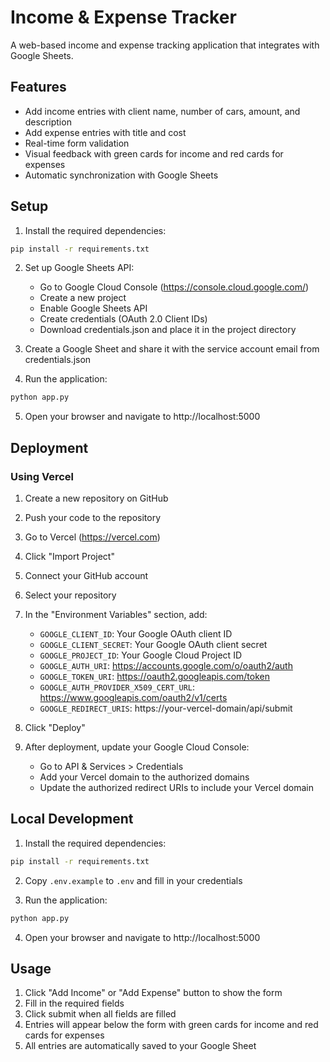 # Income & Expense Tracker

A web-based income and expense tracking application that integrates with Google Sheets.

## Features

- Add income entries with client name, number of cars, amount, and description
- Add expense entries with title and cost
- Real-time form validation
- Visual feedback with green cards for income and red cards for expenses
- Automatic synchronization with Google Sheets

## Setup

1. Install the required dependencies:
```bash
pip install -r requirements.txt
```

2. Set up Google Sheets API:
   - Go to Google Cloud Console (https://console.cloud.google.com/)
   - Create a new project
   - Enable Google Sheets API
   - Create credentials (OAuth 2.0 Client IDs)
   - Download credentials.json and place it in the project directory

3. Create a Google Sheet and share it with the service account email from credentials.json

4. Run the application:
```bash
python app.py
```

5. Open your browser and navigate to http://localhost:5000

## Deployment

### Using Vercel

1. Create a new repository on GitHub
2. Push your code to the repository
3. Go to Vercel (https://vercel.com)
4. Click "Import Project"
5. Connect your GitHub account
6. Select your repository
7. In the "Environment Variables" section, add:
   - `GOOGLE_CLIENT_ID`: Your Google OAuth client ID
   - `GOOGLE_CLIENT_SECRET`: Your Google OAuth client secret
   - `GOOGLE_PROJECT_ID`: Your Google Cloud Project ID
   - `GOOGLE_AUTH_URI`: https://accounts.google.com/o/oauth2/auth
   - `GOOGLE_TOKEN_URI`: https://oauth2.googleapis.com/token
   - `GOOGLE_AUTH_PROVIDER_X509_CERT_URL`: https://www.googleapis.com/oauth2/v1/certs
   - `GOOGLE_REDIRECT_URIS`: https://your-vercel-domain/api/submit

8. Click "Deploy"
9. After deployment, update your Google Cloud Console:
   - Go to API & Services > Credentials
   - Add your Vercel domain to the authorized domains
   - Update the authorized redirect URIs to include your Vercel domain

## Local Development

1. Install the required dependencies:
```bash
pip install -r requirements.txt
```

2. Copy `.env.example` to `.env` and fill in your credentials

3. Run the application:
```bash
python app.py
```

4. Open your browser and navigate to http://localhost:5000

## Usage

1. Click "Add Income" or "Add Expense" button to show the form
2. Fill in the required fields
3. Click submit when all fields are filled
4. Entries will appear below the form with green cards for income and red cards for expenses
5. All entries are automatically saved to your Google Sheet
